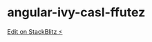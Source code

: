 # angular-ivy-casl-ffutez

[Edit on StackBlitz ⚡️](https://stackblitz.com/edit/angular-ivy-casl-ffutez)